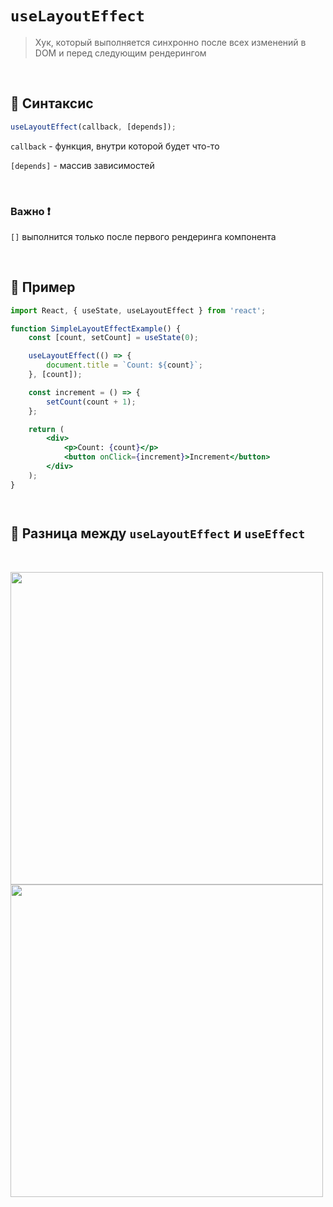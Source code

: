 # `useLayoutEffect`
> Хук, который выполняется синхронно после всех изменений в DOM и перед следующим рендерингом

<br>

## 🚩 Синтаксис
```jsx
useLayoutEffect(callback, [depends]);
```
`callback` - функция, внутри которой будет что-то

`[depends]` - массив зависимостей

<br>

### Важно ❗

`[]` выполнится только после первого рендеринга компонента



<br>

## 🚩 Пример
```jsx
import React, { useState, useLayoutEffect } from 'react';

function SimpleLayoutEffectExample() {
    const [count, setCount] = useState(0);

    useLayoutEffect(() => {
        document.title = `Count: ${count}`;
    }, [count]);

    const increment = () => {
        setCount(count + 1);
    };

    return (
        <div>
            <p>Count: {count}</p>
            <button onClick={increment}>Increment</button>
        </div>
    );
}




```



## 🚩 Разница между `useLayoutEffect` и `useEffect`

<br>

<img src="./img/1.svg" style="width: 500px"> <img src="./img/1.svg" style="width: 500px">

<br>
